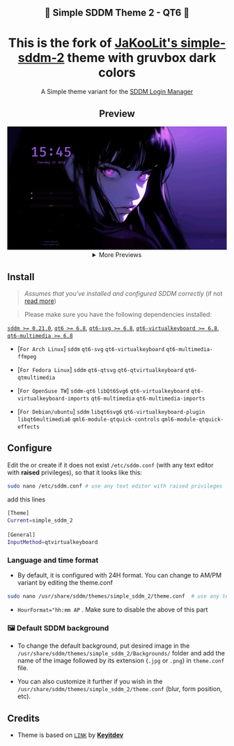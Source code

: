 <h2 align="center">🗼 Simple SDDM Theme 2 - QT6 🗼</h2>

<h1 align="center">
    This is the fork of <a href="https://github.com/JaKooLit/simple-sddm-2">JaKooLit's simple-sddm-2</a> theme with gruvbox dark colors
</h1>

<p align=center>
A Simple theme variant for the <a href="https://github.com/sddm/sddm">SDDM Login Manager</a>
</p>

<h2 align=center>Preview</h2>
<center>
<img src="./Previews/1.png" alt="preview-1">
<details>
<summary align=center>More Previews</summary>
<img src="./Previews/2.png" alt="preview-2">
<img src="./Previews/3.png" alt="preview-4">
<img src="./Previews/4.png" alt="preview-3">
<img src="./Previews/5.png" alt="preview-5">
</details>
</center>

## Install
> _Assumes that you've installed and configured SDDM correctly_ (if not [read more](https://wiki.archlinux.org/title/SDDM))

>  Please make sure you have the following dependencies installed:

[`sddm >= 0.21.0`](https://github.com/sddm/sddm), [`qt6 >= 6.8`](https://doc.qt.io/qt-6/index.html), [`qt6-svg >= 6.8`](https://doc.qt.io/qt-6/qtsvg-index.html), [`qt6-virtualkeyboard >= 6.8`](https://doc.qt.io/qt-6/qtvirtualkeyboard-index.html), [`qt6-multimedia >= 6.8`](https://doc.qt.io/qt-6/qtmultimedia-index.html)

- [`For Arch Linux`]
`sddm` `qt6-svg` `qt6-virtualkeyboard` `qt6-multimedia-ffmpeg`

- [`For Fedora Linux`]
`sddm` `qt6-qtsvg` `qt6-qtvirtualkeyboard` `qt6-qtmultimedia`

- [`For OpenSuse TW`]
`sddm-qt6` `libQt6Svg6` `qt6-virtualkeyboard` `qt6-virtualkeyboard-imports` `qt6-multimedia` `qt6-multimedia-imports`  

- [`For Debian/ubuntu`]
`sddm` `libqt6svg6` `qt6-virtualkeyboard-plugin` `libqt6multimedia6` `qml6-module-qtquick-controls` `qml6-module-qtquick-effects`

## Configure

Edit the or create if it does not exist `/etc/sddm.conf` (with any text editor with **raised** privileges), so that it looks like this:

```bash
sudo nano /etc/sddm.conf # use any text editor with raised privileges
```

add this lines

```sh
[Theme]
Current=simple_sddm_2

[General]
InputMethod=qtvirtualkeyboard

```


### Language and time format
- By default, it is configured with 24H format. You can change to AM/PM variant by editing the theme.conf
```bash
sudo nano /usr/share/sddm/themes/simple_sddm_2/theme.conf  # use any text editor with raised privileges
```
- `HourFormat="hh:mm AP` . Make sure to disable the above of this part

### 🖼️ Default SDDM background
- To change the default background, put desired image in the `/usr/share/sddm/themes/simple_sddm_2/Backgrounds/` folder and add the name of the image followed by its extension (`.jpg` or `.png`) in `theme.conf` file.

- You can also customize it further if you wish in the `/usr/share/sddm/themes/simple_sddm_2/theme.conf`
(blur, form position, etc).



## Credits
- Theme is based on [`LINK`](https://github.com/Keyitdev/sddm-astronaut-theme) by [**Keyitdev**](https://github.com/Keyitdev)


